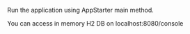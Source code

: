 Run the application using AppStarter main method.

You can access in memory H2 DB on localhost:8080/console

